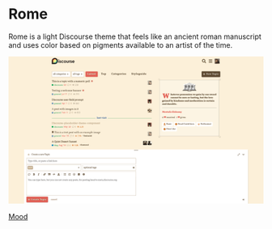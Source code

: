 # Rome

Rome is a light Discourse theme that feels like an ancient roman manuscript and uses color based on pigments available to an artist of the time.

![Theme screenshot](rome_main.png)

[Mood](https://artsandculture.google.com/asset/sentences-folio-171r/qQG2t8pfqY2WQQ)
